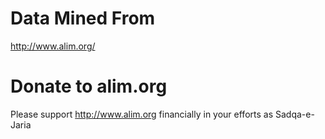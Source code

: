 # Data Mined From

http://www.alim.org/

# Donate to alim.org
Please support http://www.alim.org financially in your efforts as Sadqa-e-Jaria
